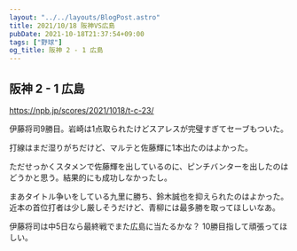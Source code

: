 ```yaml
---
layout: "../../layouts/BlogPost.astro"
title: 2021/10/18 阪神VS広島
pubDate: 2021-10-18T21:37:54+09:00
tags: ["野球"]
og_title: 阪神 2 - 1 広島
---
```


## 阪神 2 - 1 広島

https://npb.jp/scores/2021/1018/t-c-23/


伊藤将司9勝目。岩崎は1点取られたけどスアレスが完璧すぎてセーブもついた。

打線はまだ湿りがちだけど、マルテと佐藤輝に1本出たのはよかった。

ただせっかくスタメンで佐藤輝を出しているのに、ピンチバンターを出したのはどうかと思う。結果的にも成功しなかったし。

まあタイトル争いをしている九里に勝ち、鈴木誠也を抑えられたのはよかった。近本の首位打者は少し厳しそうだけど、青柳には最多勝を取ってほしいなあ。

伊藤将司は中5日なら最終戦でまた広島に当たるかな？ 10勝目指して頑張ってほしい。
